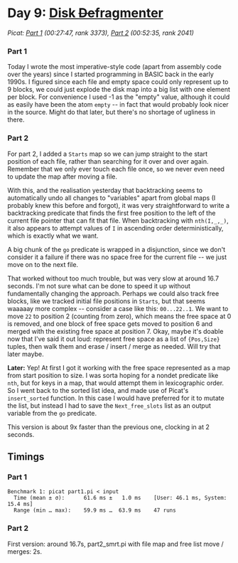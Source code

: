 # Day 9: [Disk ~~De~~fragmenter](https://adventofcode.com/2024/day/9)
*Picat: [Part 1](https://github.com/DestyNova/advent_of_code_2024/blob/main/9/part1.pi) (00:27:47, rank 3373), [Part 2](https://github.com/DestyNova/advent_of_code_2024/blob/main/9/part2.pi) (00:52:35, rank 2041)*

### Part 1

Today I wrote the most imperative-style code (apart from assembly code over the years) since I started programming in BASIC back in the early 1990s. I figured since each file and empty space could only represent up to 9 blocks, we could just explode the disk map into a big list with one element per block.
For convenience I used -1 as the "empty" value, although it could as easily have been the atom `empty` -- in fact that would probably look nicer in the source. Might do that later, but there's no shortage of ugliness in there.

### Part 2

For part 2, I added a `Starts` map so we can jump straight to the start position of each file, rather than searching for it over and over again. Remember that we only ever touch each file once, so we never even need to update the map after moving a file.

With this, and the realisation yesterday that backtracking seems to automatically undo all changes to "variables" apart from global maps (I probably knew this before and forgot), it was very straightforward to write a backtracking predicate that finds the first free position to the left of the current file pointer that can fit that file. When backtracking with `nth(I,_,_)`, it also appears to attempt values of `I` in ascending order deterministically, which is exactly what we want.

A big chunk of the `go` predicate is wrapped in a disjunction, since we don't consider it a failure if there was no space free for the current file -- we just move on to the next file.

That worked without too much trouble, but was very slow at around 16.7 seconds. I'm not sure what can be done to speed it up without fundamentally changing the approach. Perhaps we could also track free blocks, like we tracked initial file positions in `Starts`, but that seems waaaaay more complex -- consider a case like this: `00...22..1`. We want to move `22` to position 2 (counting from zero), which means the free space at 0 is removed, and one block of free space gets moved to position 6 and merged with the existing free space at position 7. Okay, maybe it's doable now that I've said it out loud: represent free space as a list of `{Pos,Size}` tuples, then walk them and erase / insert / merge as needed. Will try that later maybe.

**Later:** Yep! At first I got it working with the free space represented as a map from start position to size. I was sorta hoping for a nondet predicate like `nth`, but for keys in a map, that would attempt them in lexicographic order. So I went back to the sorted list idea, and made use of Picat's `insert_sorted` function. In this case I would have preferred for it to mutate the list, but instead I had to save the `Next_free_slots` list as an output variable from the `go` predicate.

This version is about 9x faster than the previous one, clocking in at 2 seconds.

## Timings

### Part 1

```
Benchmark 1: picat part1.pi < input
  Time (mean ± σ):      61.6 ms ±   1.0 ms    [User: 46.1 ms, System: 15.4 ms]
  Range (min … max):    59.9 ms …  63.9 ms    47 runs
```

### Part 2

First version: around 16.7s, part2_smrt.pi with file map and free list move / merges: 2s.
